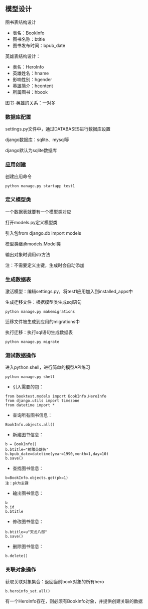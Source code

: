 ## 模型设计

图书表结构设计

* 表名：BookInfo
* 图书名称：btitle
* 图书发布时间：bpub\_date

英雄表结构设计：

* 表名：HeroInfo
* 英雄姓名：hname
* 影响性别：hgender
* 英雄简介：hcontent
* 所属图书：hbook

图书-英雄的关系：一对多

### 数据库配置

settings.py文件中，通过DATABASES进行数据库设置

django数据库：sqlite、mysql等

django默认为sqlite数据库

### 应用创建

创建应用命令

```
python manage.py startapp test1
```

### 定义模型类

一个数据表就要有一个模型类对应

打开models.py定义模型类

引入包from django.db import models

模型类继承models.Model类

输出对象时调用str方法

注：不需要定义主键，生成时会自动添加

### 生成数据表

激活模型：编辑settings.py，将test1应用加入到installed\_apps中

生成迁移文件：根据模型类生成sql语句

```
python manage.py makemigrations
```

迁移文件被生成到应用的migrations中

执行迁移：执行sql语句生成数据表

```
python manage.py migrate
```

### 测试数据操作

进入python shell，进行简单的模型API练习

```
python manage.py shell
```

* 引入需要的包：

```
from booktest.models import BookInfo,HeroInfo
from django.utils import timezone
from datetime import *
```

* 查询所有图书信息：

```
BookInfo.objects.all()
```

* 新建图书信息：

```
b = BookInfo()
b.btitle="射雕英雄传"
b.bpub_date=datetime(year=1990,month=1,day=10)
b.save()
```

* 查找图书信息：

```
b=BookInfo.objects.get(pk=1)
注：pk为主键
```

* 输出图书信息：

```
b
b.id
b.btitle
```

* 修改图书信息：

```
b.btitle=u"天龙八部"
b.save()
```

* 删除图书信息：

```
b.delete()
```

### 关联对象操作

获取关联对象集合：返回当前book对象的所有hero

```
b.heroinfo_set.all()
```

有一个HeroInfo存在，则必须有BookInfo对象，并提供创建关联的数据

